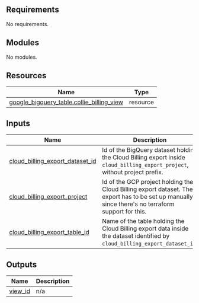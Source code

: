 <!-- BEGIN_TF_DOCS -->
## Requirements

No requirements.

## Modules

No modules.

## Resources

| Name | Type |
|------|------|
| [google_bigquery_table.collie_billing_view](https://registry.terraform.io/providers/hashicorp/google/latest/docs/resources/bigquery_table) | resource |

## Inputs

| Name | Description | Type | Default | Required |
|------|-------------|------|---------|:--------:|
| <a name="input_cloud_billing_export_dataset_id"></a> [cloud\_billing\_export\_dataset\_id](#input\_cloud\_billing\_export\_dataset\_id) | Id of the BigQuery dataset holding the Cloud Billing export inside `cloud_billing_export_project`, without project prefix. | `string` | n/a | yes |
| <a name="input_cloud_billing_export_project"></a> [cloud\_billing\_export\_project](#input\_cloud\_billing\_export\_project) | Id of the GCP project holding the Cloud Billing export dataset. The export has to be set up manually since there's no terraform support for this. | `string` | n/a | yes |
| <a name="input_cloud_billing_export_table_id"></a> [cloud\_billing\_export\_table\_id](#input\_cloud\_billing\_export\_table\_id) | Name of the table holding the Cloud Billing export data inside the dataset identified by `cloud_billing_export_dataset_id`. | `string` | n/a | yes |

## Outputs

| Name | Description |
|------|-------------|
| <a name="output_view_id"></a> [view\_id](#output\_view\_id) | n/a |
<!-- END_TF_DOCS -->